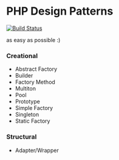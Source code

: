# PHP Design Patterns

[![Build Status](https://travis-ci.org/mysiar/php-design-patterns.svg?branch=master)](https://travis-ci.org/mysiar/php-design-patterns)

as easy as possible :)

### Creational

* Abstract Factory
* Builder
* Factory Method
* Multiton
* Pool
* Prototype
* Simple Factory
* Singleton
* Static Factory

### Structural

* Adapter/Wrapper
